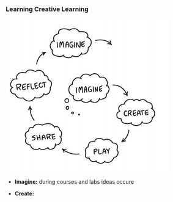 ### Learning Creative Learning

![CreativeLearning](../assets/image/learningCreativeLearning.png) 

- **Imagine:** during courses and labs ideas occure

- **Create:**